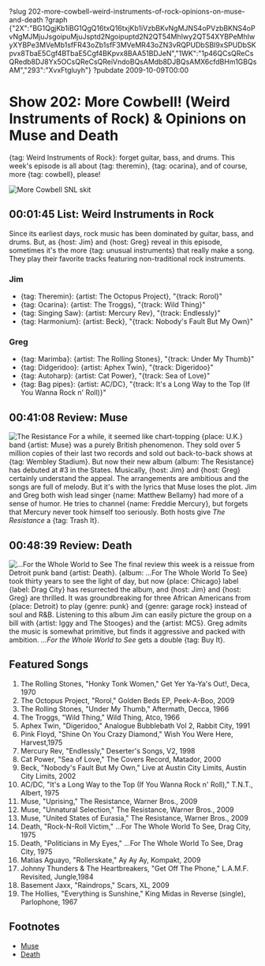 ?slug 202-more-cowbell-weird-instruments-of-rock-opinions-on-muse-and-death
?graph {"2X":"BG1QgjKb1iBG1QgQ16txQ16txjKb1iVzbBKvNgMJNS4oPVzbBKNS4oPvNgMJMjuJsgoipuMjuJsptd2Ngoipuptd2N2QT54MhIwy2QT54XYBPeMhIwyXYBPe3MVeMb1sfFR43oZb1sfF3MVeMR43oZN3vRQPUDbSBI9xSPUDbSKpvx8TbaE5Cgf4BTbaE5Cgf4BKpvx8BAA51BDJeN","1WK":"1p46QCsQReCsQRedb8DJ8Yx5OCsQReCsQReiVndoBQsAMdb8DJBQsAMX6cfdBHm1GBQsAM","293":"XvxFtgluyh"}
?pubdate 2009-10-09T00:00
# Show 202: More Cowbell! (Weird Instruments of Rock) & Opinions on Muse and Death
{tag: Weird Instruments of Rock}: forget guitar, bass, and drums. This week's episode is all about {tag: theremin}, {tag: ocarina}, and of course, more {tag: cowbell}, please!

![More Cowbell SNL skit](https://static.soundopinions.org/images/2010/morecowbell.jpg)

## 00:01:45 List: Weird Instruments in Rock
Since its earliest days, rock music has been dominated by guitar, bass, and drums. But, as {host: Jim} and {host: Greg} reveal in this episode, sometimes it's the more {tag: unusual instruments} that really make a song. They play their favorite tracks featuring non-traditional rock instruments.

### Jim
- {tag: Theremin}: {artist: The Octopus Project}, "{track: Rorol}"
- {tag: Ocarina}: {artist: The Troggs}, "{track: Wild Thing}"
- {tag: Singing Saw}: {artist: Mercury Rev}, "{track: Endlessly}"
- {tag: Harmonium}: {artist: Beck}, "{track: Nobody's Fault But My Own}"

### Greg
- {tag: Marimba}: {artist: The Rolling Stones}, "{track: Under My Thumb}"
- {tag: Didgeridoo}: {artist: Aphex Twin}, "{track: Digeridoo}"
- {tag: Autoharp}: {artist: Cat Power}, "{track: Sea of Love}"
- {tag: Bag pipes}: {artist: AC/DC}, "{track: It's a Long Way to the Top (If You Wanna Rock n' Roll)}"

## 00:41:08 Review: Muse
![The Resistance](https://static.soundopinions.org/assets/202/1WK0.jpg)
For a while, it seemed like chart-topping {place: U.K.} band {artist: Muse} was a purely British phenomenon. They sold over 5 million copies of their last two records and sold out back-to-back shows at {tag: Wembley Stadium}. But now their new album {album: The Resistance} has debuted at #3 in the States. Musically, {host: Jim} and {host: Greg} certainly understand the appeal. The arrangements are ambitious and the songs are full of melody. But it's with the lyrics that Muse loses the plot. Jim and Greg both wish lead singer {name: Matthew Bellamy} had more of a sense of humor. He tries to channel {name: Freddie Mercury}, but forgets that Mercury never took himself too seriously. Both hosts give *The Resistance* a {tag: Trash It}.

## 00:48:39 Review: Death
![...For the Whole World to See](https://static.soundopinions.org/assets/202/2930.jpg)
The final review this week is a reissue from Detroit punk band {artist: Death}. {album: ...For The Whole World To See} took thirty years to see the light of day, but now {place: Chicago} label {label: Drag City} has resurrected the album, and {host: Jim} and {host: Greg} are thrilled. It was groundbreaking for three African Americans from {place: Detroit} to play {genre: punk} and {genre: garage rock} instead of soul and R&B. Listening to this album Jim can easily picture the group on a bill with {artist: Iggy and The Stooges} and the {artist: MC5}. Greg admits the music is somewhat primitive, but finds it aggressive and packed with ambition. *...For the Whole World to See* gets a double {tag: Buy It}.

## Featured Songs
1. The Rolling Stones, "Honky Tonk Women," Get Yer Ya-Ya's Out!, Deca, 1970
2. The Octopus Project, "Rorol," Golden Beds EP, Peek-A-Boo, 2009
3. The Rolling Stones, "Under My Thumb," Aftermath, Decca, 1966
4. The Troggs, "Wild Thing," Wild Thing, Atco, 1966
5. Aphex Twin, "Digeridoo," Analogue Bubblebath Vol 2, Rabbit City, 1991
6. Pink Floyd, "Shine On You Crazy Diamond," Wish You Were Here, Harvest,1975
7. Mercury Rev, "Endlessly," Deserter's Songs, V2, 1998
8. Cat Power, "Sea of Love," The Covers Record, Matador, 2000
9. Beck, "Nobody's Fault But My Own," Live at Austin City Limits, Austin City Limits, 2002
10. AC/DC, "It's a Long Way to the Top (If You Wanna Rock n' Roll)," T.N.T., Albert, 1975
11. Muse, "Uprising," The Resistance, Warner Bros., 2009
12. Muse, "Unnatural Selection," The Resistance, Warner Bros., 2009
13. Muse, "United States of Eurasia," The Resistance, Warner Bros., 2009
14. Death, "Rock-N-Roll Victim," ...For The Whole World To See, Drag City, 1975
15. Death, "Politicians in My Eyes," ...For The Whole World To See, Drag City, 1975
16. Matias Aguayo, "Rollerskate," Ay Ay Ay, Kompakt, 2009
17. Johnny Thunders & The Heartbreakers, "Get Off The Phone," L.A.M.F. Revisited, Jungle,1984
18. Basement Jaxx, "Raindrops," Scars, XL, 2009
19. The Hollies, "Everything is Sunshine," King Midas in Reverse (single), Parlophone, 1967

## Footnotes 
- [Muse](http://muse.mu/)
- [Death](http://deathfromdetroit.com/)
